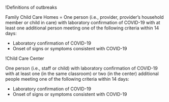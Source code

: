 !Definitions of outbreaks

Family Child Care Homes = One person (i.e., provider, provider’s household member or child in care) with laboratory confirmation of COVID-19 with at least one additional person meeting one of the following criteria within 14 days:

* Laboratory confirmation of COVID-19 
* Onset of signs or symptoms consistent with COVID-19


!Child Care Center


One person (i.e., staff or child) with laboratory confirmation of COVID-19 with at least one (in the same classroom) or two (in the center) additional people meeting one of the following criteria within 14 days:

* Laboratory confirmation of COVID-19
* Onset of signs or symptoms consistent with COVID-19
